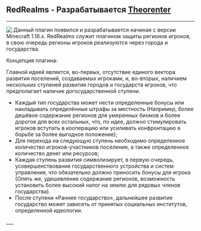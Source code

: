 ## RedRealms - Разрабатывается [Theorenter](https://github.com/Theorenter)
___

<p><img align=left src="https://i.imgur.com/Znkliat.png">
Данный плагин появился и разрабатывается начиная с версии Minecraft 1.16.x. 
RedRealms служит плагином защиты регионов игроков, в свою очередь регионы игроков реализуются через города и государства.
</p>
<p>
Концепция плагина:

Главной идеей является, во-первых, отсутствие единого вектора развития поселений, создаваемых игроками, и, во-вторых, наличием нескольких ступеней развития городов и государств игроков, что предполагает наличие догосударственной ступени.

- Каждый тип государства может нести определенные бонусы или накладывать определённые штрафы за местность (Например, более дешёвое содержание регионов для умеренных биомов и более дорогое для всех остальных, что, по идее, должно стимулировать игроков вступать в кооперацию или усиливать конфронтацию в борьбе за более выгодное положение);
- Для перехода на следующую ступень необходимо определенное количество игроков-участников поселения, а также определенное количество денег или ресурсов;
- Каждая ступень развития символизирует, в первую очередь, усовершенствование государственного устройства и систем управления, что обязательно должно приносить бонусы для игрока (Опять же, удешевление содержание регионов, возможность установить более высокий налог на землю для рядовых членов государства).
- После ступени «Раннее государство», дальнейшее развитие государство может зависеть от принятых социальных институтов, определенной идеологии.
</p>
___
